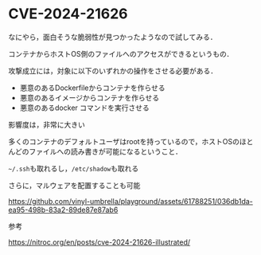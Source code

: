 # CVE-2024-21626

なにやら，面白そうな脆弱性が見つかったようなので試してみる．

コンテナからホストOS側のファイルへのアクセスができるというもの．

攻撃成立には，対象に以下のいずれかの操作をさせる必要がある．
- 悪意のあるDockerfileからコンテナを作らせる
- 悪意のあるイメージからコンテナを作らせる
- 悪意のあるdocker コマンドを実行させる

影響度は，非常に大きい

多くのコンテナのデフォルトユーザはrootを持っているので，ホストOSのほとんどのファイルへの読み書きが可能になるということ．

`~/.ssh`も取れるし，`/etc/shadow`も取れる

さらに，マルウェアを配置することも可能

https://github.com/vinyl-umbrella/playground/assets/61788251/036db1da-ea95-498b-83a2-89de87e87ab6


参考

https://nitroc.org/en/posts/cve-2024-21626-illustrated/
